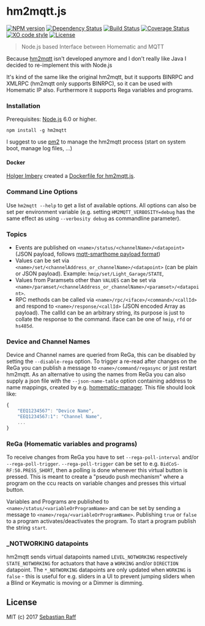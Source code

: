 # hm2mqtt.js

[![NPM version](https://badge.fury.io/js/hm2mqtt.svg)](http://badge.fury.io/js/hm2mqtt)
[![Dependency Status](https://img.shields.io/gemnasium/hobbyquaker/hm2mqtt.js.svg?maxAge=2592000)](https://gemnasium.com/github.com/hobbyquaker/hm2mqtt.js)
[![Build Status](https://travis-ci.org/hobbyquaker/hm2mqtt.js.svg?branch=master)](https://travis-ci.org/hobbyquaker/hm2mqtt.js)
[![Coverage Status](https://coveralls.io/repos/github/hobbyquaker/hm2mqtt.js/badge.svg?branch=master)](https://coveralls.io/github/hobbyquaker/hm2mqtt.js?branch=master)
[![XO code style](https://img.shields.io/badge/code_style-XO-5ed9c7.svg)](https://github.com/sindresorhus/xo)
[![License][mit-badge]][mit-url]

> Node.js based Interface between Homematic and MQTT

Because [hm2mqtt](https://github.com/owagner/hm2mqtt) isn't developed anymore and I don't really like Java I decided to 
re-implement this with Node.js

It's kind of the same like the original hm2mqtt, but it supports BINRPC and XMLRPC (hm2mqtt only supports BINRPC), so it 
can be used with Homematic IP also. Furthermore it supports Rega variables and programs.


### Installation

Prerequisites: [Node.js](https://nodejs.org) 6.0 or higher.

`npm install -g hm2mqtt`

I suggest to use [pm2](http://pm2.keymetrics.io/) to manage the hm2mqtt process (start on system boot, manage log files, 
...)


#### Docker

[Holger Imbery](https://github.com/holgerimbery) created a [Dockerfile for hm2mqtt.js](https://github.com/holgerimbery/docker_hm2mqtt).


### Command Line Options

Use `hm2mqtt --help` to get a list of available options. All options can also be set per environment variable (e.g. 
setting `HM2MQTT_VERBOSITY=debug` has the same effect as using `--verbosity debug` as commandline parameter).


### Topics

* Events are published on `<name>/status/<channelName>/<datapoint>` (JSON payload, follows 
[mqtt-smarthome payload format](https://github.com/mqtt-smarthome/mqtt-smarthome/blob/master/Architecture.md))
* Values can be set via `<name>/set/<channelAddress_or_channelName>/<datapoint>` (can be plain or JSON payload). Example:
`hmip/set/Light_Garage/STATE`,
* Values from Paramsets other than `VALUES` can be set via 
`<name>/paramset/<channelAddress_or_channelName>/<paramset>/<datapoint>`.
* RPC methods can be called via `<name>/rpc/<iface>/<command>/<callId>` and respond to `<name>/response/<callId>` 
(JSON encoded Array as payload). The callId can be an arbitrary string, its purpose is just to collate the response
to the command. iface can be one of `hmip`, `rfd` or `hs485d`.


### Device and Channel Names

Device and Channel names are queried from ReGa, this can be disabled by setting the `--disable-rega` option. To trigger
a re-read after changes on the ReGa you can publish a message to `<name>/command/regasync` or just restart hm2mqtt.
As an alternative to using the names from ReGa you can also supply a json file with the `--json-name-table` option 
containing address to name mappings, created by e.g. 
[homematic-manager](https://github.com/hobbyquaker/homematic-manager). This file should look like:
```javascript
{
    "EEQ1234567": "Device Name",
    "EEQ1234567:1": "Channel Name",
    ...
}
```


### ReGa (Homematic variables and programs)

To receive changes from ReGa you have to set `--rega-poll-interval` and/or `--rega-poll-trigger`. 
`--rega-poll-trigger` can be set to e.g. `BidCoS-RF:50.PRESS_SHORT`, then a polling is done whenever this virtual button 
is pressed. This is meant to create a "pseudo push mechanism" where a program on the ccu reacts on variable changes and 
presses this virtual button.

Variables and Programs are published to `<name>/status/<variableOrProgramName>` and can be set by sending a message to
`<name>/rega/<variableOrProgramName>`. Publishing `true` or `false` to a program activates/deactivates the program. To 
start a program publish the string `start`.


### _NOTWORKING datapoints

hm2mqtt sends virtual datapoints named `LEVEL_NOTWORKING` respectively `STATE_NOTWORKING` for actuators that have a 
`WORKING` and/or `DIRECTION` datapoint. The `*_NOTWORKING` datapoints are only updated when `WORKING` is `false` - this 
is useful for e.g. sliders in a UI to prevent jumping sliders when a Blind or Keymatic is moving or a Dimmer is dimming.


## License

MIT (c) 2017 [Sebastian Raff](https://github.com/hobbyquaker)

[mit-badge]: https://img.shields.io/badge/License-MIT-blue.svg?style=flat
[mit-url]: LICENSE
